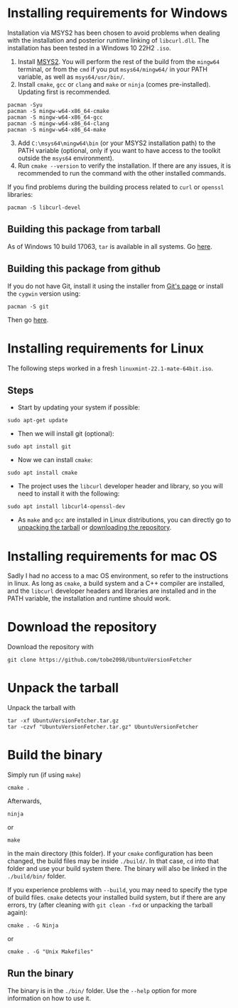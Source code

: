 # Installing requirements for Windows

Installation via MSYS2 has been chosen to avoid problems when dealing with the installation and posterior runtime linking of `libcurl.dll`. The installation has been tested in a Windows 10 22H2 `.iso`.

1. Install [MSYS2](https://www.msys2.org/). You will perform the rest of the build from the `mingw64` terminal, or from the `cmd` if you put `msys64/mingw64/` in your PATH variable, as well as `msys64/usr/bin/`.
2. Install `cmake`, `gcc` or `clang` and `make` or `ninja` (comes pre-installed). Updating first is recommended.
```
pacman -Syu
pacman -S mingw-w64-x86_64-cmake
pacman -S mingw-w64-x86_64-gcc
pacman -S mingw-w64-x86_64-clang
pacman -S mingw-w64-x86_64-make
```
3. Add `C:\msys64\mingw64\bin` (or your MSYS2 installation path) to the PATH variable (optional, only if you want to have access to the toolkit outside the `msys64` environment).
4. Run `cmake --version` to verify the installation. If there are any issues, it is recommended to run the command with the other installed commands. 

If you find problems during the building process related to `curl` or `openssl` libraries:
```
pacman -S libcurl-devel
```

## Building this package from tarball

As of Windows 10 build 17063, `tar` is available in all systems. Go [here](./INSTALL.md#unpack-the-tarball).

## Building this package from github

If you do not have Git, install it using the installer from [Git's page](https://git-scm.com/downloads) or install the `cygwin` version using:
```
pacman -S git
```
Then go [here](./INSTALL.md#download-the-repository).


# Installing requirements for Linux
The following steps worked in a fresh `linuxmint-22.1-mate-64bit.iso`.
## Steps
- Start by updating your system if possible:
```
sudo apt-get update
```
- Then we will install git (optional):
```
sudo apt install git
```
- Now we can install `cmake`:
```
sudo apt install cmake
```
- The project uses the `libcurl` developer header and library, so you will need to install it with the following:
```
sudo apt install libcurl4-openssl-dev 
```
- As `make` and `gcc` are installed in Linux distributions, you can directly go to [unpacking the tarball](./INSTALL.md#unpack-the-tarball) or [downloading the repository](./INSTALL.md#download-the-repository).

# Installing requirements for mac OS

Sadly I had no access to a mac OS environment, so refer to the instructions in linux. As long as `cmake`, a build system and a C++ compiler are installed, and the `libcurl` developer headers and libraries are installed and in the PATH variable, the installation and runtime should work.

# Download the repository

Download the repository with
```
git clone https://github.com/tobe2098/UbuntuVersionFetcher
```

# Unpack the tarball

Unpack the tarball with 
```
tar -xf UbuntuVersionFetcher.tar.gz
tar -czvf "UbuntuVersionFetcher.tar.gz" UbuntuVersionFetcher
```


# Build the binary
Simply run (if using `make`) 
```
cmake .
```

Afterwards, 
```
ninja
```
or 
```
make
```
in the main directory (this folder).
If your `cmake` configuration has been changed, the build files may be inside `./build/`. In that case, `cd` into that folder and use your build system there. The binary will also be linked in the `./build/bin/` folder.

If you experience problems with `--build`, you may need to specify the type of build files. `cmake` detects your installed build system, but if there are any errors, try (after cleaning with `git clean -fxd` or unpacking the tarball again): 
```
cmake . -G Ninja
```
or
```
cmake . -G "Unix Makefiles"
```
## Run the binary
The binary is in the `./bin/` folder. Use the `--help` option for more information on how to use it.

